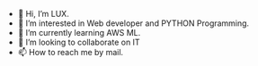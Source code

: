- 👋 Hi, I’m LUX.
- 👀 I’m interested in Web developer and PYTHON Programming.
- 🌱 I’m currently learning AWS ML.
- 💞️ I’m looking to collaborate on IT 
- 📫 How to reach me by mail.

<!---
lathalakshmi/lathalakshmi is a ✨ special ✨ repository because its `README.md` (this file) appears on your GitHub profile.
You can click the Preview link to take a look at your changes.
--->
